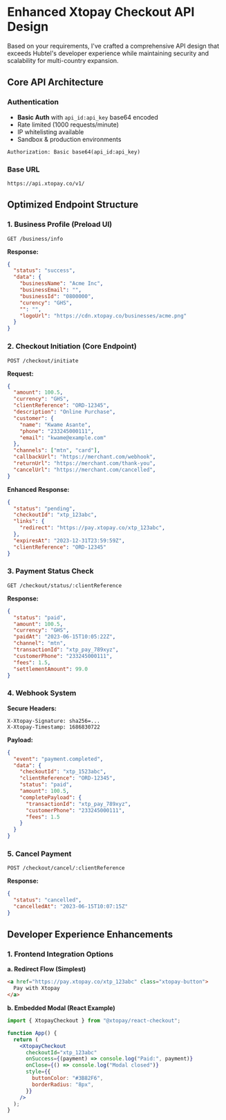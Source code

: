 # Enhanced Xtopay Checkout API Design

Based on your requirements, I've crafted a comprehensive API design that exceeds Hubtel's developer experience while maintaining security and scalability for multi-country expansion.

## Core API Architecture

### Authentication

- **Basic Auth** with `api_id:api_key` base64 encoded
- Rate limited (1000 requests/minute)
- IP whitelisting available
- Sandbox & production environments

```
Authorization: Basic base64(api_id:api_key)
```

### Base URL

```
https://api.xtopay.co/v1/
```

## Optimized Endpoint Structure

### 1. Business Profile (Preload UI)

```
GET /business/info
```

**Response:**

```json
{
  "status": "success",
  "data": {
    "businessName": "Acme Inc",
    "businessEmail": "",
    "businessId": "0800000",
    "curency": "GHS",
    "": "",
    "logoUrl": "https://cdn.xtopay.co/businesses/acme.png"
  }
}
```

### 2. Checkout Initiation (Core Endpoint)

```
POST /checkout/initiate
```

**Request:**

```json
{
  "amount": 100.5,
  "currency": "GHS",
  "clientReference": "ORD-12345",
  "description": "Online Purchase",
  "customer": {
    "name": "Kwame Asante",
    "phone": "233245000111",
    "email": "kwame@example.com"
  },
  "channels": ["mtn", "card"],
  "callbackUrl": "https://merchant.com/webhook",
  "returnUrl": "https://merchant.com/thank-you",
  "cancelUrl": "https://merchant.com/cancelled",
}
```

**Enhanced Response:**

```json
{
  "status": "pending",
  "checkoutId": "xtp_123abc",
  "links": {
    "redirect": "https://pay.xtopay.co/xtp_123abc",
  },
  "expiresAt": "2023-12-31T23:59:59Z",
  "clientReference": "ORD-12345"
}
```

### 3. Payment Status Check

```
GET /checkout/status/:clientReference
```

**Response:**

```json
{
  "status": "paid",
  "amount": 100.5,
  "currency": "GHS",
  "paidAt": "2023-06-15T10:05:22Z",
  "channel": "mtn",
  "transactionId": "xtp_pay_789xyz",
  "customerPhone": "233245000111",
  "fees": 1.5,
  "settlementAmount": 99.0
}
```

### 4. Webhook System

**Secure Headers:**

```
X-Xtopay-Signature: sha256=...
X-Xtopay-Timestamp: 1686830722
```

**Payload:**

```json
{
  "event": "payment.completed",
  "data": {
    "checkoutId": "xtp_1523abc",
    "clientReference": "ORD-12345",
    "status": "paid",
    "amount": 100.5,
    "completePayload": {
      "transactionId": "xtp_pay_789xyz",
      "customerPhone": "233245000111",
      "fees": 1.5
    }
  }
}
```

### 5. Cancel Payment

```
POST /checkout/cancel/:clientReference
```

**Response:**

```json
{
  "status": "cancelled",
  "cancelledAt": "2023-06-15T10:07:15Z"
}
```

## Developer Experience Enhancements

### 1. Frontend Integration Options

**a. Redirect Flow (Simplest)**

```html
<a href="https://pay.xtopay.co/xtp_123abc" class="xtopay-button">
  Pay with Xtopay
</a>
```

**b. Embedded Modal (React Example)**

```jsx
import { XtopayCheckout } from "@xtopay/react-checkout";

function App() {
  return (
    <XtopayCheckout
      checkoutId="xtp_123abc"
      onSuccess={(payment) => console.log("Paid:", payment)}
      onClose={() => console.log("Modal closed")}
      style={{
        buttonColor: "#3B82F6",
        borderRadius: "8px",
      }}
    />
  );
}
```

